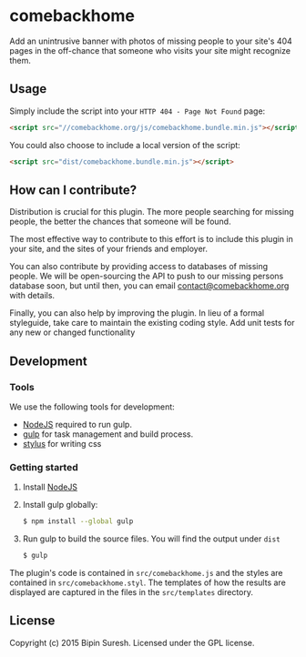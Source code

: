 # comebackhome

Add an unintrusive banner with photos of missing people to your site's 404 pages in the off-chance that someone who visits your site might recognize them.

## Usage
Simply include the script into your `HTTP 404 - Page Not Found` page:
```html
<script src="//comebackhome.org/js/comebackhome.bundle.min.js"></script>
```
You could also choose to include a local version of the script:
```html
<script src="dist/comebackhome.bundle.min.js"></script>
```

## How can I contribute?
Distribution is crucial for this plugin. The more people searching for missing people, the better the chances that someone will be found.

The most effective way to contribute to this effort is to include this plugin in your site, and the sites of your friends and employer.

You can also contribute by providing access to databases of missing people. We will be open-sourcing the API to push to our missing persons database soon, but until then, you can email contact@comebackhome.org with details.

Finally, you can also help by improving the plugin. In lieu of a formal styleguide, take care to maintain the existing coding style. Add unit tests for any new or changed functionality

## Development

### Tools
We use the following tools for development:

- [NodeJS](http://nodejs.org/download/) required to run gulp.
- [gulp](http://gulpjs.com) for task management and build process.
- [stylus](http://gulpjs.com) for writing css

### Getting started

1. Install [NodeJS](http://nodejs.org/)
2. Install gulp globally:

    ```sh
    $ npm install --global gulp
    ```

3. Run gulp to build the source files. You will find the output under `dist`

    ```sh
    $ gulp
    ```

The plugin's code is contained in `src/comebackhome.js` and the styles are contained in `src/comebackhome.styl`. The templates of how the results are displayed are captured in the files in the `src/templates` directory.

## License
Copyright (c) 2015 Bipin Suresh. Licensed under the GPL license.
